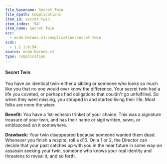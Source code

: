 ```yaml
---
file_basename: Secret Twin
file_dpath: Complications
item_id: secret-twin
item_index: '54'
item_name: Secret Twin
scc:
  - mcdm.heroes.v1:complication:secret-twin
scdc:
  - 1.1.1:6:54
source: mcdm.heroes.v1
type: complication
---
```


#### Secret Twin

You have an identical twin-either a sibling or someone who looks so much like you that no one would ever know the difference. Your secret twin had a life you coveted, or perhaps had obligations that couldn't go unfulfilled. So when they went missing, you stepped in and started living their life. Most folks are none the wiser.

**Benefit:** You have a 1st-echelon trinket of your choice. This was a signature treasure of your twin, and has their name or sigil written, sewn, or emblazoned on it somewhere.

**Drawback:** Your twin disappeared because someone wanted them dead. Whenever you finish a respite, roll a d10. On a 1 or 2, the Director can decide that your past catches up with you in the near future in some way-an assassin seeking your twin, someone who knows your real identity and threatens to reveal it, and so forth.
